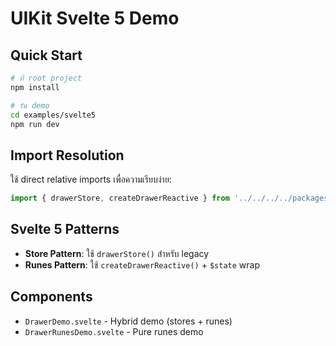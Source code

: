 # UIKit Svelte 5 Demo

## Quick Start

```bash
# ที่ root project
npm install

# รัน demo
cd examples/svelte5
npm run dev
```

## Import Resolution

ใช้ direct relative imports เพื่อความเรียบง่าย:

```javascript
import { drawerStore, createDrawerReactive } from '../../../../packages/ui-svelte/dist/index.js';
```

## Svelte 5 Patterns

- **Store Pattern**: ใช้ `drawerStore()` สำหรับ legacy
- **Runes Pattern**: ใช้ `createDrawerReactive()` + `$state` wrap

## Components

- `DrawerDemo.svelte` - Hybrid demo (stores + runes)
- `DrawerRunesDemo.svelte` - Pure runes demo